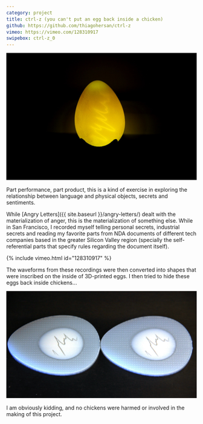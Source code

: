 ```yaml
---
category: project
title: ctrl-z (you can't put an egg back inside a chicken)
github: https://github.com/thiagohersan/ctrl-z
vimeo: https://vimeo.com/128310917
swipebox: ctrl-z_0
---
```

![](/assets/projects/ctrl-z/ctrl-z_02.jpg)

Part performance, part product, this is a kind of exercise in exploring the relationship between language and physical objects, secrets and sentiments.

While [Angry Letters]({{ site.baseurl }}/angry-letters/) dealt with the materialization of anger, this is the materialization of something else. While in San Francisco, I recorded myself telling personal secrets, industrial secrets and reading my favorite parts from NDA documents of different tech companies based in the greater Silicon Valley region (specially the self-referential parts that specify rules regarding the document itself).

{% include vimeo.html id="128310917" %}

The waveforms from these recordings were then converted into shapes that were inscribed on the inside of 3D-printed eggs. I then tried to hide these eggs back inside chickens...

![](/assets/projects/ctrl-z/ctrl-z_egg.jpg)

I am obviously kidding, and no chickens were harmed or involved in the making of this project.
